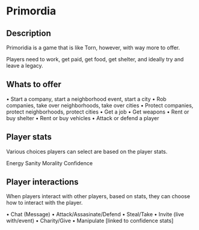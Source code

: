 # Primordia
## Description
<p>Primoridia is a game that is like Torn, however, with way more to offer.</p>
<p>Players need to work, get paid, get food, get shelter, and ideally try and leave a legacy.</p>

## Whats to offer
• Start a company, start a neighborhood event, start a city
• Rob companies, take over neighborhoods, take over cities
• Protect companies, protect neighborhoods, protect cities
• Get a job
• Get weapons
• Rent or buy shelter
• Rent or buy vehicles
• Attack or defend a player

## Player stats
<p>Various choices players can select are based on the player stats.</p>
Energy
Sanity
Morality
Confidence

## Player interactions
<p>When players interact with other players, based on stats, they can choose how to interact with the player.</p>
• Chat (Message)
• Attack/Assasinate/Defend
• Steal/Take
• Invite (live with/event)
• Charity/Give
• Manipulate [linked to confidence stats]